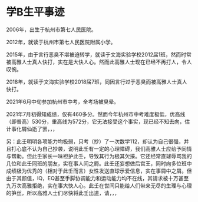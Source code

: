 # 学B生平事迹

2006年，出生于杭州市第七人民医院。

2012年，就读于杭州市第七人民医院附属小学。

2015年，由于言行恶臭不堪被迫转学，就读于文海实验学校2012届1班，然而时常被高雅人士真人快打，实在是大快人心。然而此高雅人士现在已经不再打人，令人叹惋。

2018年，就读于文海实验学校2018届7班，同因言行过于恶臭而被高雅人士真人快打。

2021年6月中旬参加杭州市中考，全考场被臭晕。

2021年7月初得知成绩，仅有460多分。然而今年杭州市中考难度极低，优高线（即普高）530分，重高线为572分，它无法接受这个事实，现已经不知去向，估计事化屑仙逝了罢，，，

另：此壬明明各项能力均极弱，只考（抄）了一次数学112，却认为自己很强，并且打心底不认为自己抄袭，说明此壬有一定的心理障碍，我们高雅人士应给予同情与帮助。但此壬家长一味袒护此壬，导致其行为极其欠揍。它还经常直球辱骂我的几位和此壬同班的朋友，实在事人间之屑。此壬还妄想做后宫王，同时向多位班中成绩极为优秀的（相对于此壬而言）女性发送直球示爱信息，实在事屑中之屑。但由于其颜值，IQ，EQ甚至手脚协调能力和运动能力均不在线，其请求被十万甚至九万次高雅拒绝，实在事大快人心。此壬在世间只能给人们带来无尽的生理与心理的笋丝，所以高雅人士们尽快将此壬出道，请，，，
